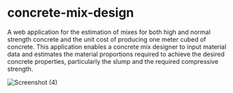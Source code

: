 # concrete-mix-design
A web application for the estimation of mixes for both high and normal strength concrete and the unit cost of producing one meter cubed of concrete.
This application enables a concrete mix designer to input material data and estimates the material proportions required to achieve the desired concrete properties, particularly the slump and the required compressive strength. 



![Screenshot (4)](https://user-images.githubusercontent.com/70429029/137867589-283a7772-8425-4f88-9c3d-dd8f1ef12e9d.png)
